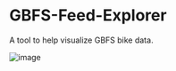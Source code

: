 # GBFS-Feed-Explorer
A tool to help visualize GBFS bike data.

![image](https://github.com/user-attachments/assets/1f60c86f-897f-40fc-9085-42198de64abd)
